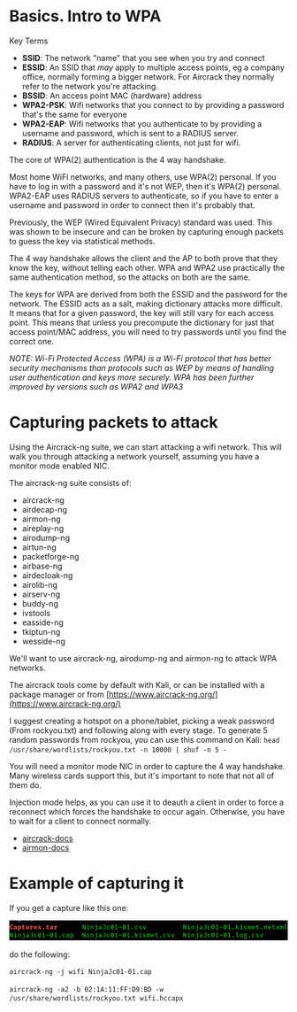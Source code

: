 # Basics. Intro to WPA

Key Terms

- **SSID**: The network "name" that you see when you try and connect
- **ESSID**: An SSID that *may* apply to multiple access points, eg a company office, normally forming a bigger network. For Aircrack they normally refer to the network you're attacking.
- **BSSID**: An access point MAC (hardware) address
- **WPA2-PSK**: Wifi networks that you connect to by providing a password that's the same for everyone
- **WPA2-EAP**: Wifi networks that you authenticate to by providing a username and password, which is sent to a RADIUS server.
- **RADIUS**: A server for authenticating clients, not just for wifi.

The core of WPA(2) authentication is the 4 way handshake.

Most home WiFi networks, and many others, use WPA(2) personal. If you have to log in with a password and it's not WEP, then it's WPA(2) personal. WPA2-EAP uses RADIUS servers to authenticate, so if you have to enter a username and password in order to connect then it's probably that.

Previously, the WEP (Wired Equivalent Privacy) standard was used. This was shown to be insecure and can be broken by capturing enough packets to guess the key via statistical methods.

The 4 way handshake allows the client and the AP to both prove that they know the key, without telling each other. WPA and WPA2 use practically the same authentication method, so the attacks on both are the same.

The keys for WPA are derived from both the ESSID and the password for the network. The ESSID acts as a salt, making dictionary attacks more difficult. It means that for a given password, the key will still vary for each access point. This means that unless you precompute the dictionary for just that access point/MAC address, you will need to try passwords until you find the correct one.

*NOTE: Wi-Fi Protected Access (WPA) is a Wi-Fi protocol that has better security mechanisms than protocols such as WEP by means of handling user authentication and keys more securely. WPA has been further improved by versions such as WPA2 and WPA3*

# Capturing packets to attack 

Using the Aircrack-ng suite, we can start attacking a wifi network. This will walk you through attacking a network yourself, assuming you have a monitor mode enabled NIC.

The aircrack-ng suite consists of:  

- aircrack-ng
- airdecap-ng
- airmon-ng
- aireplay-ng
- airodump-ng
- airtun-ng
- packetforge-ng
- airbase-ng
- airdecloak-ng
- airolib-ng
- airserv-ng
- buddy-ng
- ivstools
- easside-ng
- tkiptun-ng
- wesside-ng

We'll want to use aircrack-ng, airodump-ng and airmon-ng to attack WPA networks.

The aircrack tools come by default with Kali, or can be installed with a package manager or from [https://www.aircrack-ng.org/](https://www.aircrack-ng.org/)  

I suggest creating a hotspot on a phone/tablet, picking a weak password (From rockyou.txt) and following along with every stage. To generate 5 random passwords from rockyou, you can use this command on Kali: `head /usr/share/wordlists/rockyou.txt -n 10000 | shuf -n 5 -`  

You will need a monitor mode NIC in order to capture the 4 way handshake. Many wireless cards support this, but it's important to note that not all of them do.

Injection mode helps, as you can use it to deauth a client in order to force a reconnect which forces the handshake to occur again. Otherwise, you have to wait for a client to connect normally.

- [aircrack-docs](https://www.aircrack-ng.org/documentation.html)
- [airmon-docs](https://www.aircrack-ng.org/doku.php?id=airmon-ng)

# Example of capturing it

If you get a capture like this one:

![](./img/Pasted%20image%2020240205191431.png)

do the following:

```shell
aircrack-ng -j wifi NinjaJc01-01.cap

aircrack-ng -a2 -b 02:1A:11:FF:D9:BD -w /usr/share/wordlists/rockyou.txt wifi.hccapx

```